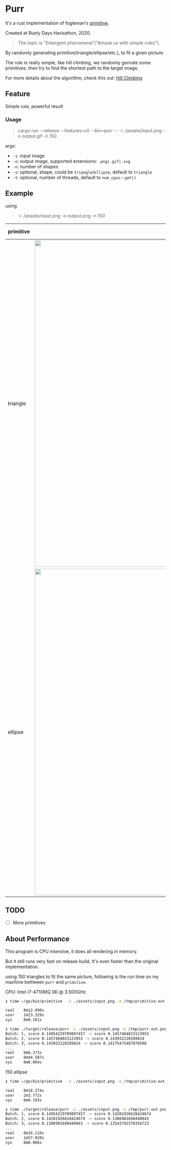 # Purr

It's a rust implementation of fogleman's [primitive](https://github.com/fogleman/primitive).

Created at Rusty Days Hackathon, 2020.

> The topic is "Emergent phenomena"("Amaze us with simple rules").

By randomly generating primitive(triangle/ellipse/etc.), to fit a given picture.

The rule is really simple, like hill climbing, we randomly genrate some primitives, then try to find the shortest path to the target image.

For more details about the algorithm, check this out: [Hill Climbing](https://en.wikipedia.org/wiki/Hill_climbing)

## Feature

Simple rule, powerful result

### Usage

> cargo run --release --features=cli --bin=purr  --  -i ./assets/input.png -o output.gif -n 150

args:

- `-i`: input image
- `-o`: output image, supported extensions: `.png|.gif|.svg`
- `-n`: number of shapes
- `-s`: optional, shape, could be `triangle`/`ellipse`, default to `triangle`
- `-t`: optional, number of threads, default to `num_cpus::get()`

## Example

using

> -i ./assets/input.png -o output.png -n 150

| primitive | input image | output image | process |
| --- | --- | --- | --- |
| triangle | <img src="assets/input.png" width="1024"/> | <img src="https://i.imgur.com/QTCWJQt.png" /> | <img src="https://i.imgur.com/oGO2rnR.gif" /> |
| ellipse | <img src="assets/input.png" width="1024"/> | <img src="https://i.imgur.com/xuWuvs0.png" /> | <img src="https://i.imgur.com/5e4Q8J0.gif" /> |


## TODO

- [ ] More primitives


## About Performance

This program is CPU intensive, it does all rendering in memory.

But it still runs very fast on release build, It's even faster than the original implementation.

using 150 triangles to fit the same picture, following is the run time on my machine bettween `purr` and `primitive`.

CPU: Intel i7-4710MQ (8) @ 3.500GHz

```bash
❯ time ~/go/bin/primitive  -i ./assets/input.png -o /tmp/primitive.out.png -n 150 -s 800

real    0m12.498s
user    1m13.329s
sys     0m0.161s

❯ time ./target/release/purr -i ./assets/input.png -o /tmp/purr.out.png -n 150
Batch: 1, score 0.14954229709897457 -> score 0.1457404023123953
Batch: 2, score 0.1457404023123953 -> score 0.143932220289824
Batch: 3, score 0.143932220289824 -> score 0.14175475487878508
...
real    0m6.273s
user    0m44.507s
sys     0m0.084s
```

150 ellipse

```bash
❯ time ~/go/bin/primitive  -i ./assets/input.png -o /tmp/primitive.out.png -n 150 -s 800 -m 3

real    0m18.274s
user    2m3.772s
sys     0m0.193s

❯ time ./target/release/purr -i ./assets/input.png -o /tmp/purr.out.png -n 150 -s ellipse
Batch: 1, score 0.14954229709897457 -> score 0.14201926628424674
Batch: 2, score 0.14201926628424674 -> score 0.1386901698440043
Batch: 3, score 0.1386901698440043 -> score 0.13543792376356723
...
real    0m16.116s
user    1m57.020s
sys     0m0.086s
```
